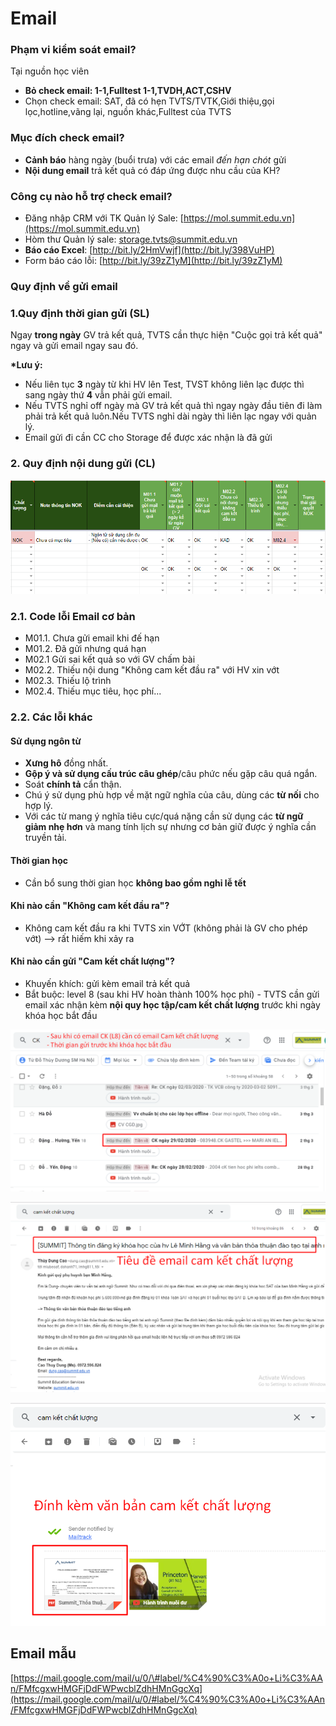 # Email

### Phạm vi kiểm soát email?

Tại nguồn học viên

* **Bỏ check email: 1-1,Fulltest 1-1,TVDH,ACT,CSHV**
* Chọn check email: SAT, đã có hẹn TVTS/TVTK,Giới thiệu,gọi lọc,hotline,vãng lại, nguồn khác,Fulltest của TVTS

### Mục đích check email?

* **Cảnh báo** hàng ngày \(buổi trưa\) với các email _đến hạn chót_ gửi
* **Nội dung email** trả kết quả có đáp ứng được nhu cầu của KH?

### Công cụ nào hỗ trợ check email?

* Đăng nhập CRM với TK Quản lý Sale: [https://mol.summit.edu.vn](https://mol.summit.edu.vn)
* Hòm thư Quản lý sale: storage.tvts@summit.edu.vn
* **Báo cáo Excel**: [http://bit.ly/2HmVwjf](http://bit.ly/398VuHP)
* Form báo cáo lỗi: [http://bit.ly/39zZ1yM](http://bit.ly/39zZ1yM)

### **Quy định về gửi email**

### 1.Quy định thời gian gửi \(SL\)

Ngay **trong ngày** GV trả kết quả, TVTS cần thực hiện "Cuộc gọi trả kết quả" ngay và gửi email ngay sau đó.

**\*Lưu ý:**

* Nếu liên tục **3** ngày từ khi HV lên Test, TVST không liên lạc được thì sang ngày thứ **4** vẫn phải gửi email.
* Nếu TVTS nghỉ off ngày mà GV trả kết quả thì ngay ngày đầu tiên đi làm phải trả kết quả luôn.Nếu TVTS nghỉ dài ngày thì liên lạc ngay với quản lý.
* Email gửi đi cần CC cho Storage để được xác nhận là đã gửi

### 2. Quy định nội dung gửi \(CL\)

![Minh h&#x1ECD;a c&#x1A1; b&#x1EA3;n](../../.gitbook/assets/004.png)

### **2.1. Code lỗi Email cơ bản**

* M01.1. Chưa gửi email khi đế hạn 
* M01.2. Đã gửi nhưng quá hạn 
* M02.1 Gửi sai kết quả so với GV chấm bài
* M02.2. Thiếu nội dung "Không cam kết đầu ra" với HV xin vớt
* M02.3. Thiếu lộ trình
* M02.4. Thiếu mục tiêu, học phí...

### **2.2. Các lỗi khác**

#### **Sử dụng ngôn từ**

* **Xưng hô** đồng nhất.
* **Gộp ý và sử dụng cấu trúc câu ghép**/câu phức nếu gặp câu quá ngắn.  
* Soát **chính tả** cẩn thận.  
* Chú ý sử dụng phù hợp về mặt ngữ nghĩa của câu, dùng các **từ nối** cho hợp lý.  
* Với các từ mang ý nghĩa tiêu cực/quá nặng cần sử dụng các **từ ngữ giảm nhẹ hơn** và mang tính lịch sự nhưng cơ bản giữ được ý nghĩa cần truyền tải.

#### **Thời gian học**

* Cần  bổ sung thời gian học **không bao gồm nghỉ lễ tết**

#### **Khi nào cần "Không cam kết đầu ra"?**

* Không cam kết đầu ra khi TVTS xin VỚT \(không phải là GV cho phép vớt\) --&gt; rất hiếm khi xảy ra

#### **Khi nào cần gửi "Cam kết chất lượng"?**

* Khuyến khích: gửi kèm email trả kết quả
* Bắt buộc: level 8 \(sau khi HV hoàn thành 100% học phí\) - TVTS cần gửi email xác nhận kèm **nội quy học tập/cam kết chất lượng** trước khi ngày khóa học bắt đầu

![HV ho&#xE0;n th&#xE0;nh h&#x1ECD;c ph&#xED;](../../.gitbook/assets/2-3.png)

![TVTS g&#x1EED;i email x&#xE1;c nh&#x1EAD;n](../../.gitbook/assets/3-2.png)

![Email c&#xF3; &#x111;&#xED;nh k&#xE8;m ](../../.gitbook/assets/4-9.png)

## **Email mẫu**

[https://mail.google.com/mail/u/0/\#label/%C4%90%C3%A0o+Li%C3%AAn/FMfcgxwHMGFjDdFWPwcblZdhHMnGgcXq](https://mail.google.com/mail/u/0/#label/%C4%90%C3%A0o+Li%C3%AAn/FMfcgxwHMGFjDdFWPwcblZdhHMnGgcXq)

